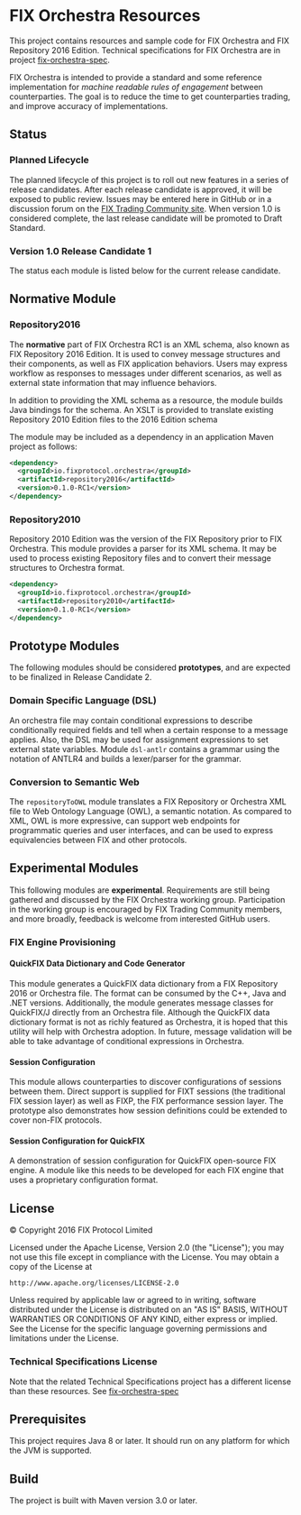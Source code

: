 # FIX Orchestra Resources

This project contains resources and sample code for FIX Orchestra and FIX Repository 2016 Edition. Technical specifications for FIX Orchestra are in project [fix-orchestra-spec](https://github.com/FIXTradingCommunity/fix-orchestra-spec).

FIX Orchestra is intended to provide a standard and some reference implementation for *machine readable rules of engagement* between counterparties. The goal is to reduce the time to get counterparties trading, and improve accuracy of implementations.

## Status

### Planned Lifecycle

The planned lifecycle of this project is to roll out new features in a series of release candidates. After each release candidate is approved, it will be exposed to public review. Issues may be entered here in GitHub or in a discussion forum on the [FIX Trading Community site](http://www.fixtradingcommunity.org/). When version 1.0 is considered complete, the last release candidate will be promoted to Draft Standard.

### Version 1.0 Release Candidate 1

The status each module is listed below for the current release candidate.

## Normative Module

### Repository2016
The **normative** part of FIX Orchestra RC1 is an XML schema, also known as FIX Repository 2016 Edition. It is used to convey message structures and their
components, as well as FIX application behaviors. Users may express workflow as responses to messages under different scenarios, as well as external
state information that may influence behaviors.

In addition to providing the XML schema as a resource, the module builds Java bindings for the schema. An XSLT is provided to translate existing Repository 2010 Edition files to the 2016 Edition schema

The module may be included as a dependency in an application Maven project as follows:

```xml
<dependency>
  <groupId>io.fixprotocol.orchestra</groupId>
  <artifactId>repository2016</artifactId>
  <version>0.1.0-RC1</version>
</dependency>
```

### Repository2010
Repository 2010 Edition was the version of the FIX Repository prior to FIX Orchestra. This module provides a parser for its XML schema. It may be used to process existing Repository files and to convert their message structures to Orchestra format.

```xml
<dependency>
  <groupId>io.fixprotocol.orchestra</groupId>
  <artifactId>repository2010</artifactId>
  <version>0.1.0-RC1</version>
</dependency>
```

## Prototype Modules
The following modules should be considered **prototypes**, and are expected to be finalized in Release Candidate 2.

### Domain Specific Language (DSL)
An orchestra file may contain conditional expressions to describe conditionally required fields and tell when a certain
response to a message applies. Also, the DSL may be used for assignment expressions to set external state variables.
Module `dsl-antlr` contains a grammar using the notation of ANTLR4 and builds a lexer/parser for the grammar.

### Conversion to Semantic Web
The `repositoryToOWL` module translates a FIX Repository or Orchestra XML file to Web Ontology Language (OWL), a semantic notation. As compared to XML, OWL is more expressive, can support web endpoints for programmatic queries and user interfaces, and can be used to express equivalencies between FIX and other protocols.

## Experimental Modules
This following modules are **experimental**. Requirements are still being gathered and discussed by the FIX Orchestra working group. Participation in the working group is encouraged by FIX Trading Community members, and more broadly, feedback is welcome from interested GitHub users.

### FIX Engine Provisioning

#### QuickFIX Data Dictionary and Code Generator

This module generates a QuickFIX data dictionary from a FIX Repository 2016 or Orchestra file. The format can be consumed by the C++, Java and .NET versions. Additionally, the module generates message classes for QuickFIX/J directly from an Orchestra file. Although the QuickFIX data dictionary format is not as richly featured as Orchestra, it is hoped that this utility will help with Orchestra adoption. In future, message validation will be able to take advantage of conditional expressions in Orchestra.

#### Session Configuration
This module allows counterparties to discover configurations of sessions between them. Direct support is supplied for FIXT sessions (the traditional FIX session layer) as well as FIXP, the FIX performance session layer. The prototype also demonstrates how session definitions could be extended to cover non-FIX protocols.

#### Session Configuration for QuickFIX
A demonstration of session configuration for QuickFIX open-source FIX engine. A module like
this needs to be developed for each FIX engine that uses a proprietary configuration format.


## License
© Copyright 2016 FIX Protocol Limited

Licensed under the Apache License, Version 2.0 (the "License");
you may not use this file except in compliance with the License.
You may obtain a copy of the License at

    http://www.apache.org/licenses/LICENSE-2.0

Unless required by applicable law or agreed to in writing, software
distributed under the License is distributed on an "AS IS" BASIS,
WITHOUT WARRANTIES OR CONDITIONS OF ANY KIND, either express or implied.
See the License for the specific language governing permissions and
limitations under the License.

### Technical Specifications License

Note that the related Technical Specifications project has a different license than these resources. See [fix-orchestra-spec](https://github.com/FIXTradingCommunity/fix-orchestra-spec/blob/master/LICENSE)

## Prerequisites
This project requires Java 8 or later. It should run on any platform for which the JVM is supported.

## Build
The project is built with Maven version 3.0 or later. 

